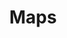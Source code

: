 ---
title: Maps
icon: fas fa-map-marked-alt
order: 3
content_collection: maps
external: true
target_url: /maps/
permalink: /nav/maps/
---